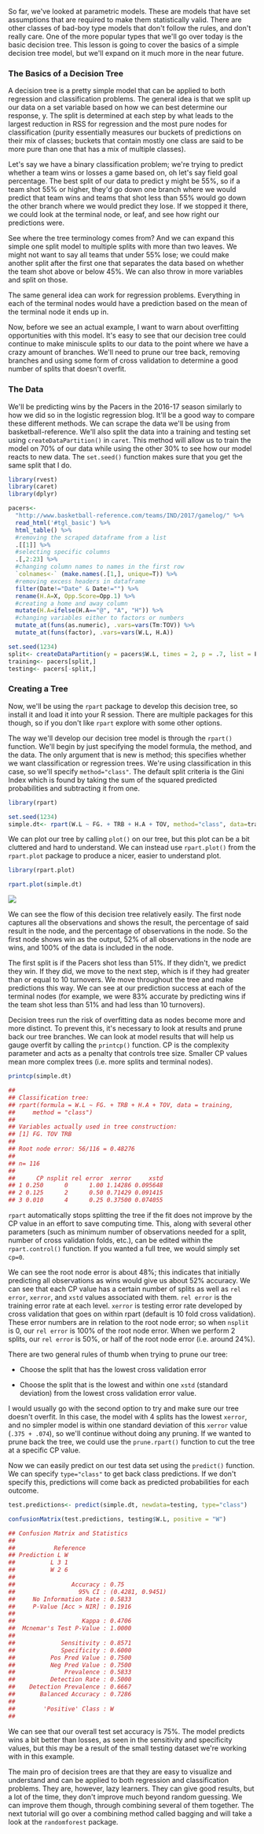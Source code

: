 So far, we've looked at parametric models. These are models that have
set assumptions that are required to make them statistically valid.
There are other classes of bad-boy type models that don't follow the
rules, and don't really care. One of the more popular types that we'll
go over today is the basic decision tree. This lesson is going to cover
the basics of a simple decision tree model, but we'll expand on it much
more in the near future.

### The Basics of a Decision Tree ###

A decision tree is a pretty simple model that can be applied to both
regression and classification problems. The general idea is that we
split up our data on a set variable based on how we can best determine
our response, y. The split is determined at each step by what leads to
the largest reduction in RSS for regression and the most pure nodes for
classification (purity essentially measures our buckets of predictions
on their mix of classes; buckets that contain mostly one class are said
to be more pure than one that has a mix of multiple classes).

Let's say we have a binary classification problem; we're trying to
predict whether a team wins or losses a game based on, oh let's say
field goal percentage. The best split of our data to predict y might be
55%, so if a team shot 55% or higher, they'd go down one branch where we
would predict that team wins and teams that shot less than 55% would go
down the other branch where we would predict they lose. If we stopped it
there, we could look at the terminal node, or leaf, and see how right
our predictions were.

See where the tree terminology comes from? And we can expand this simple
one split model to multiple splits with more than two leaves. We might
not want to say all teams that under 55% lose; we could make another
split after the first one that separates the data based on whether the
team shot above or below 45%. We can also throw in more variables and
split on those.

The same general idea can work for regression problems. Everything in
each of the terminal nodes would have a prediction based on the mean of
the terminal node it ends up in.

Now, before we see an actual example, I want to warn about overfitting
opportunities with this model. It's easy to see that our decision tree
could continue to make miniscule splits to our data to the point where
we have a crazy amount of branches. We'll need to prune our tree back,
removing branches and using some form of cross validation to determine a
good number of splits that doesn't overfit.

### The Data ###

We'll be predicting wins by the Pacers in the 2016-17 season similarly
to how we did so in the logistic regression blog. It'll be a good way to
compare these different methods. We can scrape the data we'll be using
from basketball-reference. We'll also split the data into a training and
testing set using `createDataPartition()` in `caret`. This method will
allow us to train the model on 70% of our data while using the other 30%
to see how our model reacts to new data. The `set.seed()` function makes
sure that you get the same split that I do.
```r
library(rvest)
library(caret)
library(dplyr)

pacers<-
  "http://www.basketball-reference.com/teams/IND/2017/gamelog/" %>%
  read_html('#tgl_basic') %>%
  html_table() %>%
  #removing the scraped dataframe from a list
  .[[1]] %>%
  #selecting specific columns
  .[,2:23] %>%
  #changing column names to names in the first row
  `colnames<-` (make.names(.[1,], unique=T)) %>%
  #removing excess headers in dataframe
  filter(Date!="Date" & Date!="") %>%
  rename(H.A=X, Opp.Score=Opp.1) %>%
  #creating a home and away column
  mutate(H.A=ifelse(H.A=="@", "A", "H")) %>%
  #changing variables either to factors or numbers
  mutate_at(funs(as.numeric), .vars=vars(Tm:TOV)) %>%
  mutate_at(funs(factor), .vars=vars(W.L, H.A))

set.seed(1234)
split<- createDataPartition(y = pacers$W.L, times = 2, p = .7, list = F)
training<- pacers[split,]
testing<- pacers[-split,]
```
### Creating a Tree ###

Now, we'll be using the `rpart` package to develop this decision tree,
so install it and load it into your R session. There are multiple
packages for this though, so if you don't like `rpart` explore with some
other options.

The way we'll develop our decision tree model is through the `rpart()`
function. We'll begin by just specifying the model formula, the method,
and the data. The only argument that is new is method; this specifies
whether we want classification or regression trees. We're using
classification in this case, so we'll specify `method="class"`. The
default split criteria is the Gini Index which is found by taking the
sum of the squared predicted probabilities and subtracting it from one.
```r
library(rpart)

set.seed(1234)
simple.dt<- rpart(W.L ~ FG. + TRB + H.A + TOV, method="class", data=training)
```
We can plot our tree by calling `plot()` on our tree, but this plot can
be a bit cluttered and hard to understand. We can instead use
`rpart.plot()` from the `rpart.plot` package to produce a nicer, easier
to understand plot.
```r
library(rpart.plot)

rpart.plot(simple.dt)
```
![](2017-12-5_decisiontrees1_files/figure-markdown_strict/unnamed-chunk-3-1.png)

We can see the flow of this decision tree relatively easily. The first
node captures all the observations and shows the result, the percentage
of said result in the node, and the percentage of observations in the
node. So the first node shows win as the output, 52% of all observations
in the node are wins, and 100% of the data is included in the node.

The first split is if the Pacers shot less than 51%. If they didn't, we
predict they win. If they did, we move to the next step, which is if
they had greater than or equal to 10 turnovers. We move throughout the
tree and make predictions this way. We can see at our prediction success
at each of the terminal nodes (for example, we were 83% accurate by
predicting wins if the team shot less than 51% and had less than 10
turnovers).

Decision trees run the risk of overfitting data as nodes become more and
more distinct. To prevent this, it's necessary to look at results and
prune back our tree branches. We can look at model results that will
help us gauge overfit by calling the `printcp()` function. CP is the
complexity parameter and acts as a penalty that controls tree size.
Smaller CP values mean more complex trees (i.e. more splits and terminal
nodes).
```r
printcp(simple.dt)

## 
## Classification tree:
## rpart(formula = W.L ~ FG. + TRB + H.A + TOV, data = training, 
##     method = "class")
## 
## Variables actually used in tree construction:
## [1] FG. TOV TRB
## 
## Root node error: 56/116 = 0.48276
## 
## n= 116 
## 
##      CP nsplit rel error  xerror     xstd
## 1 0.250      0      1.00 1.14286 0.095648
## 2 0.125      2      0.50 0.71429 0.091415
## 3 0.010      4      0.25 0.37500 0.074055
```
`rpart` automatically stops splitting the tree if the fit does not
improve by the CP value in an effort to save computing time. This, along
with several other parameters (such as minimum number of observations
needed for a split, number of cross validation folds, etc.), can be
edited within the `rpart.control()` function. If you wanted a full tree,
we would simply set `cp=0`.

We can see the root node error is about 48%; this indicates that
initially predicting all observations as wins would give us about 52%
accuracy. We can see that each CP value has a certain number of splits
as well as `rel error`, `xerror`, and `xstd` values associated with
them. `rel error` is the training error rate at each level. `xerror` is
testing error rate developed by cross validation that goes on within
rpart (default is 10 fold cross validation). These error numbers are in
relation to the root node error; so when `nsplit` is 0, our `rel error`
is 100% of the root node error. When we perform 2 splits, our
`rel error` is 50%, or half of the root node error (i.e. around 24%).

There are two general rules of thumb when trying to prune our tree:

-   Choose the split that has the lowest cross validation error

-   Choose the split that is the lowest and within one `xstd`
    (standard deviation) from the lowest cross validation error value.

I would usually go with the second option to try and make sure our tree
doesn't overfit. In this case, the model with 4 splits has the lowest
`xerror`, and no simpler model is within one standard deviation of this
`xerror` value (`.375 + .074`), so we'll continue without doing any
pruning. If we wanted to prune back the tree, we could use the
`prune.rpart()` function to cut the tree at a specific CP value.

Now we can easily predict on our test data set using the `predict()`
function. We can specify `type="class"` to get back class predictions.
If we don't specify this, predictions will come back as predicted
probabilities for each outcome.
```r
test.predictions<- predict(simple.dt, newdata=testing, type="class")

confusionMatrix(test.predictions, testing$W.L, positive = "W")

## Confusion Matrix and Statistics
## 
##           Reference
## Prediction L W
##          L 3 1
##          W 2 6
##                                           
##                Accuracy : 0.75            
##                  95% CI : (0.4281, 0.9451)
##     No Information Rate : 0.5833          
##     P-Value [Acc > NIR] : 0.1916          
##                                           
##                   Kappa : 0.4706          
##  Mcnemar's Test P-Value : 1.0000          
##                                           
##             Sensitivity : 0.8571          
##             Specificity : 0.6000          
##          Pos Pred Value : 0.7500          
##          Neg Pred Value : 0.7500          
##              Prevalence : 0.5833          
##          Detection Rate : 0.5000          
##    Detection Prevalence : 0.6667          
##       Balanced Accuracy : 0.7286          
##                                           
##        'Positive' Class : W               
## 
```
We can see that our overall test set accuracy is 75%. The model predicts
wins a bit better than losses, as seen in the sensitivity and
specificity values, but this may be a result of the small testing
dataset we're working with in this example.

The main pro of decision trees are that they are easy to visualize and
understand and can be applied to both regression and classification
problems. They are, however, lazy learners. They can give good results,
but a lot of the time, they don't improve much beyond random guessing.
We can improve them though, through combining several of them together.
The next tutorial will go over a combining method called bagging and
will take a look at the `randomforest` package.
